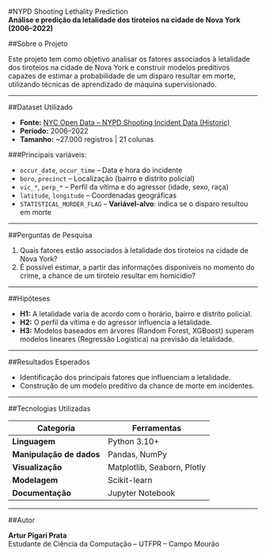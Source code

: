#NYPD Shooting Lethality Prediction  
**Análise e predição da letalidade dos tiroteios na cidade de Nova York (2006–2022)**

##Sobre o Projeto

Este projeto tem como objetivo analisar os fatores associados à letalidade dos tiroteios na cidade de Nova York e construir modelos preditivos capazes de estimar a probabilidade de um disparo resultar em morte, utilizando técnicas de aprendizado de máquina supervisionado.

---

##Dataset Utilizado

- **Fonte:** [NYC Open Data – NYPD Shooting Incident Data (Historic)]([https://data.cityofnewyork.us/](https://data.cityofnewyork.us/Public-Safety/NYPD-Shooting-Incident-Data-Historic-/833y-fsy8/about_data))
- **Período:** 2006–2022  
- **Tamanho:** ~27.000 registros | 21 colunas  

###Principais variáveis:

- `occur_date`, `occur_time` – Data e hora do incidente  
- `boro`, `precinct` – Localização (bairro e distrito policial)  
- `vic_*`, `perp_*` – Perfil da vítima e do agressor (idade, sexo, raça)  
- `latitude`, `longitude` – Coordenadas geográficas  
- `STATISTICAL_MURDER_FLAG` – **Variável-alvo**: indica se o disparo resultou em morte

---

##Perguntas de Pesquisa

1. Quais fatores estão associados à letalidade dos tiroteios na cidade de Nova York?  
2. É possível estimar, a partir das informações disponíveis no momento do crime, a chance de um tiroteio resultar em homicídio?

---

##Hipóteses

- **H1:** A letalidade varia de acordo com o horário, bairro e distrito policial.  
- **H2:** O perfil da vítima e do agressor influencia a letalidade.  
- **H3:** Modelos baseados em árvores (Random Forest, XGBoost) superam modelos lineares (Regressão Logística) na previsão da letalidade.

---

##Resultados Esperados

- Identificação dos principais fatores que influenciam a letalidade.  
- Construção de um modelo preditivo da chance de morte em incidentes.  

---

##Tecnologias Utilizadas

| Categoria              | Ferramentas                         |
|------------------------|-------------------------------------|
| **Linguagem**          | Python 3.10+                        |
| **Manipulação de dados** | Pandas, NumPy                    |
| **Visualização**       | Matplotlib, Seaborn, Plotly         |
| **Modelagem**          | Scikit-learn                        |
| **Documentação**       | Jupyter Notebook                    |

---

##Autor

**Artur Pigari Prata**  
Estudante de Ciência da Computação – UTFPR – Campo Mourão  
